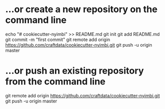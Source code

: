 …or create a new repository on the command line
===============================================
echo "# cookiecutter-nyimbi" >> README.md
git init
git add README.md
git commit -m "first commit"
git remote add origin https://github.com/craftdata/cookiecutter-nyimbi.git
git push -u origin master


…or push an existing repository from the command line
=====================================================
git remote add origin https://github.com/craftdata/cookiecutter-nyimbi.git
git push -u origin master
